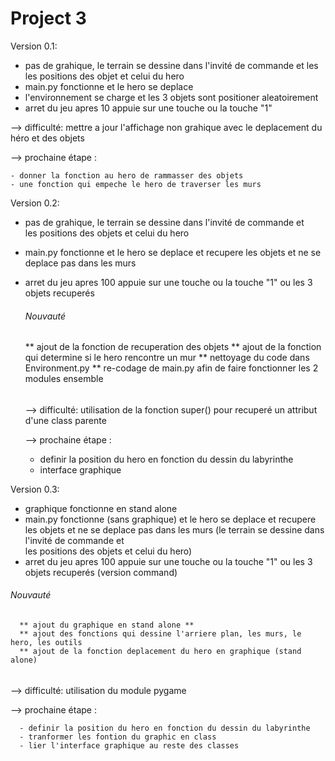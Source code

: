 # Project 3



Version 0.1:

  * pas de grahique, le terrain se dessine dans l'invité de commande et les
    les positions des objet et celui du hero
  * main.py fonctionne et le hero se deplace
  * l'environnement se charge et les 3 objets sont positioner aleatoirement
  * arret du jeu apres 10 appuie sur une touche ou la touche "1"

--> difficulté: mettre a jour l'affichage non grahique avec le deplacement
      du héro et des objets

--> prochaine étape :

    - donner la fonction au hero de rammasser des objets
    - une fonction qui empeche le hero de traverser les murs

Version 0.2:
* pas de grahique, le terrain se dessine dans l'invité de commande et  
  les positions des objets et celui du hero
* main.py fonctionne et le hero se deplace et recupere les objets et ne se
  deplace pas dans les murs
* arret du jeu apres 100 appuie sur une touche ou la touche "1" ou les
  3 objets recuperés

  ###### Nouvauté ######
  ** ajout de la fonction de recuperation des objets
  ** ajout de la fonction qui determine si le hero rencontre un mur
  ** nettoyage du code dans Environment.py
  ** re-codage de main.py afin de faire fonctionner les 2 modules ensemble
  ######          ######

  --> difficulté: utilisation de la fonction super() pour recuperé un attribut
  d'une class parente

  --> prochaine étape :

    - definir la position du hero en fonction du dessin du labyrinthe
    - interface graphique

Version 0.3:
  * graphique fonctionne en stand alone
  * main.py fonctionne (sans graphique) et le hero se deplace et recupere les objets et ne se
      deplace pas dans les murs (le terrain se dessine dans l'invité de commande et  
        les positions des objets et celui du hero)
  * arret du jeu apres 100 appuie sur une touche ou la touche "1" ou les
      3 objets recuperés (version command)

  ###### Nouvauté ######
      ** ajout du graphique en stand alone **
      ** ajout des fonctions qui dessine l'arriere plan, les murs, le hero, les outils
      ** ajout de la fonction deplacement du hero en graphique (stand alone)

  ######          ######

  --> difficulté: utilisation du module pygame

  --> prochaine étape :

      - definir la position du hero en fonction du dessin du labyrinthe
      - tranformer les fontion du graphic en class
      - lier l'interface graphique au reste des classes
